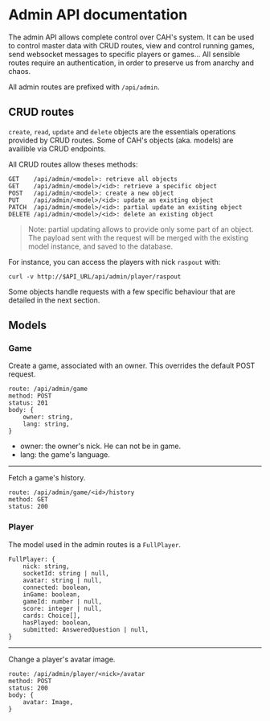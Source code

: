 # Admin API documentation

The admin API allows complete control over CAH's system. It can be used to
control master data with CRUD routes, view and control running games, send
websocket messages to specific players or games... All sensible routes require
an authentication, in order to preserve us from anarchy and chaos.

All admin routes are prefixed with `/api/admin`.

## CRUD routes

`create`, `read`, `update` and `delete` objects are the essentials operations
provided by CRUD routes. Some of CAH's objects (aka. models) are availible via
CRUD endpoints.

All CRUD routes allow theses methods:
```
GET    /api/admin/<model>: retrieve all objects
GET    /api/admin/<model>/<id>: retrieve a specific object
POST   /api/admin/<model>: create a new object
PUT    /api/admin/<model>/<id>: update an existing object
PATCH  /api/admin/<model>/<id>: partial update an existing object
DELETE /api/admin/<model>/<id>: delete an existing object
```

> Note: partial updating allows to provide only some part of an object. The
> payload sent with the request will be merged with the existing model
> instance, and saved to the database.

For instance, you can access the players with nick `raspout` with:

```
curl -v http://$API_URL/api/admin/player/raspout
```

Some objects handle requests with a few specific behaviour that are detailed in
the next section.

## Models

### Game

Create a game, associated with an owner. This overrides the default POST
request.

```
route: /api/admin/game
method: POST
status: 201
body: {
    owner: string,
    lang: string,
}
```

- owner: the owner's nick. He can not be in game.
- lang: the game's language.

***

Fetch a game's history.

```
route: /api/admin/game/<id>/history
method: GET
status: 200
```

### Player

The model used in the admin routes is a `FullPlayer`.

```
FullPlayer: {
    nick: string,
    socketId: string | null,
    avatar: string | null,
    connected: boolean,
    inGame: boolean,
    gameId: number | null,
    score: integer | null,
    cards: Choice[],
    hasPlayed: boolean,
    submitted: AnsweredQuestion | null,
}
```

***

Change a player's avatar image.

```
route: /api/admin/player/<nick>/avatar
method: POST
status: 200
body: {
    avatar: Image,
}
```
